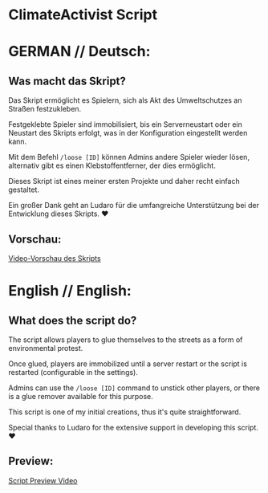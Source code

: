 # ClimateActivist Script

# GERMAN // Deutsch:

## Was macht das Skript?

Das Skript ermöglicht es Spielern, sich als Akt des Umweltschutzes an Straßen festzukleben.

Festgeklebte Spieler sind immobilisiert, bis ein Serverneustart oder ein Neustart des Skripts erfolgt, was in der Konfiguration eingestellt werden kann.

Mit dem Befehl `/loose [ID]` können Admins andere Spieler wieder lösen, alternativ gibt es einen Klebstoffentferner, der dies ermöglicht.

Dieses Skript ist eines meiner ersten Projekte und daher recht einfach gestaltet.

Ein großer Dank geht an Ludaro für die umfangreiche Unterstützung bei der Entwicklung dieses Skripts. ❤️

## Vorschau:

[Video-Vorschau des Skripts](https://streamable.com/f1239b)

# English // English:

## What does the script do?

The script allows players to glue themselves to the streets as a form of environmental protest.

Once glued, players are immobilized until a server restart or the script is restarted (configurable in the settings).

Admins can use the `/loose [ID]` command to unstick other players, or there is a glue remover available for this purpose.

This script is one of my initial creations, thus it's quite straightforward.

Special thanks to Ludaro for the extensive support in developing this script. ❤️

## Preview:

[Script Preview Video](https://streamable.com/f1239b)
